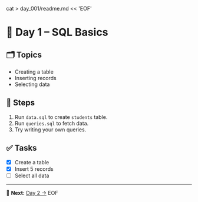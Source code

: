 cat > day_001/readme.md << 'EOF'
# 📘 Day 1 – SQL Basics  

## 🗂 Topics
- Creating a table
- Inserting records
- Selecting data

## 📝 Steps
1. Run `data.sql` to create `students` table.
2. Run `queries.sql` to fetch data.
3. Try writing your own queries.

## ✅ Tasks
- [x] Create a table
- [x] Insert 5 records
- [ ] Select all data

---
🔗 **Next:** [Day 2 →](../day_002/readme.md)
EOF
